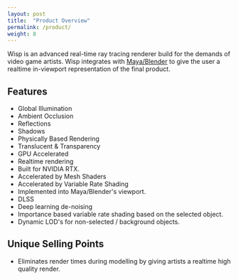```yaml
---
layout: post
title:  "Product Overview"
permalink: /product/
weight: 8
---
```


Wisp is an advanced real-time ray tracing renderer build for the demands of video game artists.
Wisp integrates with [Maya/Blender](https://www.autodesk.com/products/maya/overview) to give the user a realtime in-viewport representation of the final product.

## Features

* Global Illumination
* Ambient Occlusion
* Reflections
* Shadows
* Physically Based Rendering
* Translucent & Transparency
* GPU Accelerated
* Realtime rendering
* Built for NVIDIA RTX.
* Accelerated by Mesh Shaders
* Accelerated by Variable Rate Shading
* Implemented into Maya/Blender's viewport.
* DLSS
* Deep learning de-noising
* Importance based variable rate shading based on the selected object.
* Dynamic LOD's for non-selected / background objects.

## Unique Selling Points

* Eliminates render times during modelling by giving artists a realtime high quality render.
